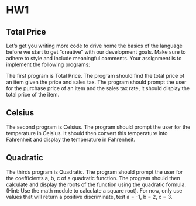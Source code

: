 # HW1

## Total Price

<p> Let’s get you writing more code to drive home the basics of the language before we start to get “creative” with our development goals. Make sure to adhere to style and include meaningful comments. Your assignment is to implement the following programs: </p>

<p> The first program is Total Price. The program should find the total price of an item given the price and sales tax. The program should prompt the user for the purchase price of an item and the sales tax rate, it should display the total price of the item.</p>

## Celsius
<p> The second program is Celsius. The program should prompt the user for the temperature in Celsius. It should then convert this temperature into Fahrenheit and display the temperature in Fahrenheit. </p>

## Quadratic
<p> The thirds program is Quadratic. The program should prompt the user for the coefficients a, b, c of a quadratic function. The program should then calculate and display the roots of the function using the quadratic formula. (Hint: Use the math module to calculate a square root). For now, only use values that will return a positive discriminate, test a = -1, b = 2, c = 3.</p>
